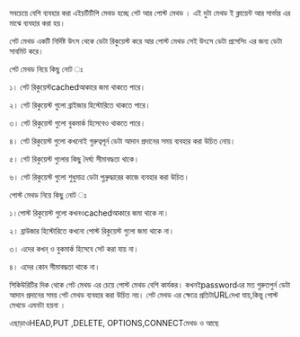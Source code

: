 সবচেয়ে বেশি ব্যবহার করা এইচটিটিপি মেথড হচ্ছে গেট আর পোস্ট মেথড । এই দুটা মেথড ই ক্লায়েন্ট আর সার্ভার এর মাঝে ব্যবহার করা হয়।

গেট মেথড একটি নির্দিষ্ট উৎস থেকে ডেটা রিকুয়েস্ট করে আর পোস্ট মেথড সেই উৎসে ডেটা প্রসেসিং এর জন্য ডেটা সাবমিট করে।

গেট মেথড নিয়ে কিছু নোট ঃ

১। গেট রিকুয়েস্টcachedআকারে জমা থাকতে পারে।

২। গেট রিকুয়েস্ট গুলো ব্রাইজার হিস্টোরিতে থাকতে পারে।

৩। গেট রিকুয়েস্ট গুলো বুকমার্ক হিসেবেও থাকতে পারে।

৪। গেট রিকুয়েস্ট গুলো কখনোই গুরুত্বপূর্ন ডেটা আদান প্রদানের সময় ব্যবহার করা উচিত নোয়।

৫। গেট রিকুয়েস্ট গুলোর কিছু দৈর্ঘ্য সীমাবদ্ধতা থাকে।

৬। গেট রিকুয়েস্ট গুলো শুধুমাত্র ডেটা পুন্রুদ্ধারের কাজে ব্যবহার করা উচিত।

পোস্ট মেথড নিয়ে কিছু নোট ঃ

১।পোস্ট রিকুয়েস্ট গুলো কখনওcachedআকারে জমা থাকে না।

২। ব্রাউজার হিস্টোরিতে কখনো পোস্ট রিকুয়েস্ট গুলো জমা থাকে না।

৩। এদের কখন্ ও বুকমার্ক হিসেবে সেট করা যায় না।

৪। এদের কোন সীমাবদ্ধতা থাকে না।

সিকিউরিটির দিক থেকে গেট মেথড এর চেয়ে পোস্ট মেথড বেশি কার্যকর। কখনইpasswordএর মত গুরুতপুর্ন ডেটা আদান প্রদানের সময় গেট মেথড ব্যবহার করা উচিত নয়। গেট মেথড এর ক্ষেত্রে প্রতিটাURLদেখা যায়,কিন্তু পোস্ট মেথডে এমনটা হয়না ।

এছাড়াওHEAD,PUT ,DELETE, OPTIONS,CONNECTমেথড ও আছে

